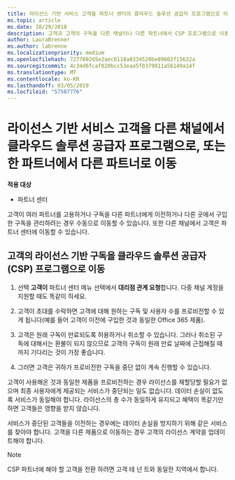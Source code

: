 ```yaml
---
title: 라이선스 기반 서비스 고객을 파트너 센터의 클라우드 솔루션 공급자 프로그램으로 이동 | 파트너 센터
ms.topic: article
ms.date: 10/29/2018
description: 고객과 고객의 구독을 다른 채널이나 다른 파트너에서 CSP 프로그램으로 이동합니다.
author: LauraBrenner
ms.author: labrenne
ms.localizationpriority: medium
ms.openlocfilehash: 7277802d5e2aec6118a8334520be89602f15632a
ms.sourcegitcommit: 4c34d6fcaf020bcc53eaa5f0379011a56149a14f
ms.translationtype: MT
ms.contentlocale: ko-KR
ms.lasthandoff: 03/05/2019
ms.locfileid: "57587776"
---
```

# <a name="transfer-license-based-services-customers-to-the-cloud-solution-provider-program-from-another-channel-or-from-one-partner-to-another"></a>라이선스 기반 서비스 고객을 다른 채널에서 클라우드 솔루션 공급자 프로그램으로, 또는 한 파트너에서 다른 파트너로 이동

**적용 대상**

-  파트너 센터

고객이 여러 파트너를 고용하거나 구독을 다른 파트너에게 이전하거나 다른 곳에서 구입한 구독을 관리하려는 경우 수동으로 이동할 수 있습니다. 또한 다른 채널에서 고객은 파트너 센터에 이동할 수 있습니다.

## <a name="move-your-customers-license-based-subscriptions-to-the-cloud-solution-provider-program-csp"></a>고객의 라이선스 기반 구독을 클라우드 솔루션 공급자(CSP) 프로그램으로 이동

1. 선택 **고객이** 파트너 센터 메뉴 선택에서 **대리점 관계 요청**합니다. 다중 채널 계정을 지원할 때도 똑같이 하세요.

2.  고객이 초대를 수락하면 고객에 대해 원하는 구독 및 사용자 수를 프로비전할 수 있게 됩니다(예를 들어 고객이 이전에 구입한 것과 동일한 Office 365 제품).

3. 고객은 원래 구독이 만료되도록 허용하거나 취소할 수 있습니다. 그러나 취소된 구독에 대해서는 환불이 되지 않으므로 고객의 구독이 원래 만료 날짜에 근접해질 때까지 기다리는 것이 가장 좋습니다.

4. 그러면 고객은 귀하가 프로비전한 구독을 중단 없이 계속 진행할 수 있습니다.


고객이 사용해온 것과 동일한 제품을 프로비전하는 경우 라이선스를 재할당할 필요가 없으며 최종 사용자에게 제공되는 서비스가 중단되는 일도 없습니다. 데이터 손실이 없도록 서비스가 동일해야 합니다. 라이선스의 총 수가 동일하게 유지되고 혜택이 똑같기만 하면 고객들은 영향을 받지 않습니다.

서비스가 중단된 고객들을 이전하는 경우에는 데이터 손실을 방지하기 위해 같은 서비스를 찾아야 합니다. 고객을 다른 제품으로 이동하는 경우 고객의 라이선스 계약을 업데이트해야 합니다.

>[!NOTE]
>CSP 파트너에 해야 할 고객을 전환 하려면 고객 테 넌 트와 동일한 지역에서 합니다. 




